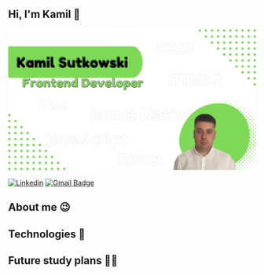 ## Hi, I'm Kamil 👋
<img src="https://raw.githubusercontent.com/kamilsutkowski/kamilsutkowski/main/gh-header.png" alt="">

[![Linkedin](https://img.shields.io/badge/-LinkedIn-blue?style=flat-square&logo=Linkedin&logoColor=white&link=https://www.linkedin.com/in/kamil-sutkowski/)](https://www.linkedin.com/in/kamil-sutkowski/)
[![Gmail Badge](https://img.shields.io/badge/-Gmail-c14438?style=flat-square&logo=Gmail&logoColor=white&link=mailto:kam.sutkowski@gmail.com)](mailto:kam.sutkowski@gmail.com)

## About me 😉

## Technologies 🔧

## Future study plans 👨‍🎓
